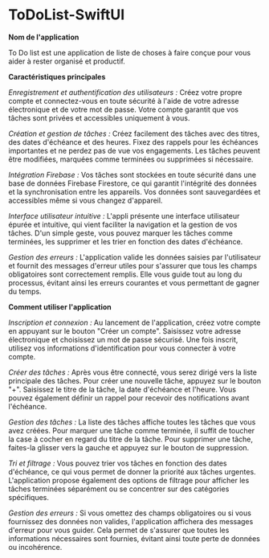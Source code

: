 # ToDoList-SwiftUI

**Nom de l'application**

To Do list est une application de liste de choses à faire conçue pour vous aider à rester organisé et productif.

**Caractéristiques principales**

_Enregistrement et authentification des utilisateurs :_ Créez votre propre compte et connectez-vous en toute sécurité à l'aide de votre adresse électronique et de votre mot de passe. Votre compte garantit que vos tâches sont privées et accessibles uniquement à vous.

_Création et gestion de tâches :_ Créez facilement des tâches avec des titres, des dates d'échéance et des heures. Fixez des rappels pour les échéances importantes et ne perdez pas de vue vos engagements. Les tâches peuvent être modifiées, marquées comme terminées ou supprimées si nécessaire.

_Intégration Firebase :_ Vos tâches sont stockées en toute sécurité dans une base de données Firebase Firestore, ce qui garantit l'intégrité des données et la synchronisation entre les appareils. Vos données sont sauvegardées et accessibles même si vous changez d'appareil.

_Interface utilisateur intuitive :_ L'appli présente une interface utilisateur épurée et intuitive, qui vient faciliter la navigation et la gestion de vos tâches. D'un simple geste, vous pouvez marquer les tâches comme terminées, les supprimer et les trier en fonction des dates d'échéance.

_Gestion des erreurs :_ L'application valide les données saisies par l'utilisateur et fournit des messages d'erreur utiles pour s'assurer que tous les champs obligatoires sont correctement remplis. Elle vous guide tout au long du processus, évitant ainsi les erreurs courantes et vous permettant de gagner du temps.

**Comment utiliser l'application**

_Inscription et connexion :_ Au lancement de l'application, créez votre compte en appuyant sur le bouton "Créer un compte". Saisissez votre adresse électronique et choisissez un mot de passe sécurisé. Une fois inscrit, utilisez vos informations d'identification pour vous connecter à votre compte.

_Créer des tâches :_ Après vous être connecté, vous serez dirigé vers la liste principale des tâches. Pour créer une nouvelle tâche, appuyez sur le bouton "+". Saisissez le titre de la tâche, la date d'échéance et l'heure. Vous pouvez également définir un rappel pour recevoir des notifications avant l'échéance.

_Gestion des tâches :_ La liste des tâches affiche toutes les tâches que vous avez créées. Pour marquer une tâche comme terminée, il suffit de toucher la case à cocher en regard du titre de la tâche. Pour supprimer une tâche, faites-la glisser vers la gauche et appuyez sur le bouton de suppression.

_Tri et filtrage :_ Vous pouvez trier vos tâches en fonction des dates d'échéance, ce qui vous permet de donner la priorité aux tâches urgentes. L'application propose également des options de filtrage pour afficher les tâches terminées séparément ou se concentrer sur des catégories spécifiques.

_Gestion des erreurs :_ Si vous omettez des champs obligatoires ou si vous fournissez des données non valides, l'application affichera des messages d'erreur pour vous guider. Cela permet de s'assurer que toutes les informations nécessaires sont fournies, évitant ainsi toute perte de données ou incohérence.
